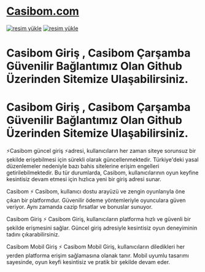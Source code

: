 # <a href="https://tinyurl.com/casbom99">Casibom.com</a>
<a href="https://tinyurl.com/casbom99"><img src="https://resmim.net/cdn/2024/10/16/mngK8M.png" alt="resim yükle" border="0" /></a>
<a href="https://tinyurl.com/casbom99"><img src="https://resmim.net/cdn/2024/10/16/mngK8M.png" alt="resim yükle" border="0" /></a>


# Casibom Giriş , Casibom Çarşamba Güvenilir Bağlantımız Olan Github Üzerinden Sitemize Ulaşabilirsiniz.
# Casibom Giriş , Casibom Çarşamba Güvenilir Bağlantımız Olan Github Üzerinden Sitemize Ulaşabilirsiniz.


⚡️Casibom güncel giriş ⚡️adresi, kullanıcıların her zaman siteye sorunsuz bir şekilde erişebilmesi için sürekli olarak güncellenmektedir. Türkiye'deki yasal düzenlemeler nedeniyle bazı bahis sitelerine erişim engelleri getirilebilmektedir. Bu tür durumlarda, Casibom, kullanıcılarının oyun keyfine kesintisiz devam etmesi için hızlıca yeni bir giriş adresi sunar.

Casibom ⚡️
Casibom, kullanıcı dostu arayüzü ve zengin oyunlarıyla öne çıkan bir platformdur. Güvenilir ödeme yöntemleriyle oyunculara güven veriyor. Aynı zamanda cazip fırsatlar ve bonuslar sunuyor.

Casibom Giriş ⚡️
Casibom Giriş, kullanıcıların platforma hızlı ve güvenli bir şekilde erişmesini sağlar. Güncel giriş adresiyle kesintisiz oyun deneyiminin tadını çıkarabilirsiniz.

Casibom Mobil Giriş ⚡️
Casibom Mobil Giriş, kullanıcıların diledikleri her yerden platforma erişim sağlamasına olanak tanır. Mobil uyumlu tasarımı sayesinde, oyun keyfi kesintisiz ve pratik bir şekilde devam eder.
